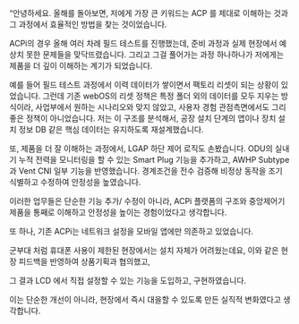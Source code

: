 “안녕하세요.
올해를 돌아보면, 저에게 가장 큰 키워드는 ACP 를 제대로 이해하는 것과 그 과정에서 효율적인 방법을 찾는 것이었습니다. 

ACPi의 경우 올해 여러 차례 필드 테스트를 진행했는데, 준비 과정과 실제 현장에서 예상치 못한 문제들을 맞닥뜨렸습니다.
그리고 그걸 풀어가는 과정 하나하나가 저에게는 제품을 더 깊이 이해하는 계기가 되었습니다.



예를 들어 필드 테스트 과정에서 이력 데이터가 쌓이면서 팩토리 리셋이 되는 상황이 있었습니다.
그런데 기존 webOS의 리셋 정책은 특정 폴더 외의 데이터를 모두 지우는 방식이라, 사업부에서 원하는 시나리오와 맞지 않았고, 사용자 경험 관점측면에서도 그리 좋은 정책이 아니었습니다.
저는 이 구조를 분석해서, 공장 설치 단계의 앱이나 장치 설치 정보 DB 같은 핵심 데이터는 유지하도록 재설계했습니다.

또, 제품을 더 잘 이해하는 과정에서, LGAP 하단 제어 로직도 손봤습니다.
ODU의 실내기 누적 전력을 모니터링을 할 수 있는 Smart Plug 기능을 추가하고, AWHP Subtype과 Vent CNI 일부 기능을 반영했습니다.
경계조건을 전수 검증해 비정상 동작을 조기 식별하고 수정하여 안정성을 높였습니다. 




이러한 업무들은 단순한 기능 추가/ 수정이 아니라, ACPi 플랫폼의 구조와 중앙제어기 제품을 통째로 이해하고 안정성을 높이는 경험이었다고 생각합니다.


또 하나, 기존 ACPi는 네트워크 설정을 모바일 앱에만 의존하고 있었습니다.

군부대 처럼 휴대폰 사용이 제한된 현장에서는 설치 자체가 어려웠는데요, 이와 같은 현장 피드백을 반영하여 상품기획과 협의했고,

그 결과 LCD 에서 직접 설정할 수 있는 기능을 도입하고, 구현하였습니다.

이는 단순한 개선이 아니라, 현장에서 즉시 대을할 수 있도록 만든 실직적 변화였다고 생각합니다.
